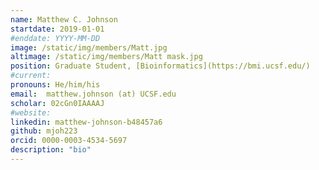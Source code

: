 ```yaml
---
name: Matthew C. Johnson
startdate: 2019-01-01
#enddate: YYYY-MM-DD
image: /static/img/members/Matt.jpg
altimage: /static/img/members/Matt mask.jpg
position: Graduate Student, [Bioinformatics](https://bmi.ucsf.edu/)
#current:
pronouns: He/him/his
email: 	matthew.johnson (at) UCSF.edu
scholar: 02cGn0IAAAAJ
#website:
linkedin: matthew-johnson-b48457a6
github: mjoh223
orcid: 0000-0003-4534-5697
description: "bio"
---
```

